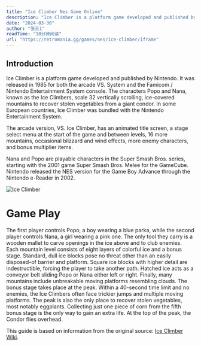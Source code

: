 ```yaml
---
title: "Ice Climber Nes Game Online"
description: "Ice Climber is a platform game developed and published by Nintendo. It was released in 1985 for both the arcade VS. System and the Famicom / Nintendo Entertainment System console. The characters Popo and Nana, known as the Ice Climbers, scale 32 vertically scrolling, ice-covered mountains to recover stolen vegetables from a giant condor. In some European countries, Ice Climber was bundled with the Nintendo Entertainment System."
date: "2024-03-30"
author: "张三1"
readTime: "10分钟阅读"
url: "https://retromania.gg/games/nes/ice-climber/iframe"
---
```


## Introduction 

Ice Climber is a platform game developed and published by Nintendo. It was released in 1985 for both the arcade VS. System and the Famicom / Nintendo Entertainment System console. The characters Popo and Nana, known as the Ice Climbers, scale 32 vertically scrolling, ice-covered mountains to recover stolen vegetables from a giant condor. In some European countries, Ice Climber was bundled with the Nintendo Entertainment System.

The arcade version, VS. Ice Climber, has an animated title screen, a stage select menu at the start of the game and between levels, 16 more mountains, occasional blizzard and wind effects, more enemy characters, and bonus multiplier items.

Nana and Popo are playable characters in the Super Smash Bros. series, starting with the 2001 game Super Smash Bros. Melee for the GameCube. Nintendo released the NES version for the Game Boy Advance through the Nintendo e-Reader in 2002.

![Ice Climber](https://pica.zhimg.com/v2-55fa58c6d39862a8ed06d13ca0882ada_1440w.jpg)

# Game Play

The first player controls Popo, a boy wearing a blue parka, while the second player controls Nana, a girl wearing a pink one. The only tool they carry is a wooden mallet to carve openings in the ice above and to club enemies. Each mountain level consists of eight layers of colorful ice and a bonus stage. Standard, dull ice blocks pose no threat other than an easily disposed-of barrier and platform. Square ice blocks with higher detail are indestructible, forcing the player to take another path. Hatched ice acts as a conveyor belt sliding Popo or Nana either left or right. Finally, many mountains include unbreakable moving platforms resembling clouds. The bonus stage takes place at the peak. Within a 40-second time limit and no enemies, the Ice Climbers often face trickier jumps and multiple moving platforms. The peak is also the only place to recover stolen vegetables, most notably eggplants. Collecting just one piece of corn from the fifth bonus stage is the only way to gain an extra life. At the top of the peak, the Condor flies overhead.

This guide is based on information from the original source: [Ice Climber Wiki](https://en.wikipedia.org/wiki/Ice_Climber).